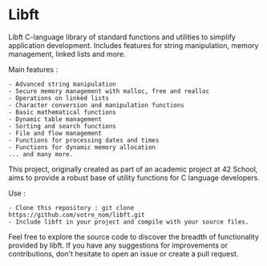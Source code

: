 # Libft
Libft  C-language library of standard functions and utilities to simplify application development. Includes features for string manipulation, memory management, linked lists and more.

Main features :

    - Advanced string manipulation
    - Secure memory management with malloc, free and realloc
    - Operations on linked lists
    - Character conversion and manipulation functions
    - Basic mathematical functions
    - Dynamic table management
    - Sorting and search functions
    - File and flow management
    - Functions for processing dates and times
    - Functions for dynamic memory allocation
    ... and many more.

This project, originally created as part of an academic project at 42 School, aims to provide a robust base of utility functions for C language developers.

Use :

    - Clone this repository : git clone https://github.com/votre_nom/libft.git
    - Include libft in your project and compile with your source files.

Feel free to explore the source code to discover the breadth of functionality provided by libft. If you have any suggestions for improvements or contributions, don't hesitate to open an issue or create a pull request.
